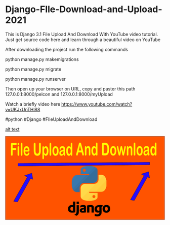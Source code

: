 # Django-FIle-Download-and-Upload-2021
This is Django 3.1 File Upload And Download With YouTube video tutorial. Just get source code here and learn through a beautiful video on YouTube


After downloading the project run the following commands

python manage.py makemigrations

python manage.py migrate

python manage.py runserver


Then open up your browser on URL, copy and paster this path 127.0.0.1:8000/pelcon and 127.0.0.1:8000/myUpload


Watch a briefly video here https://www.youtube.com/watch?v=UKJxUnTHl88


#python #Django #FIleUploadAndDownload


[alt text](https://github.com/MoTechStore/Django-FIle-Download-and-Upload-2021/blob/ml/media/store/covers/thumb.png?raw=true)



![alt text](https://github.com/MoTechStore/Django-FIle-Download-and-Upload-2021/blob/ml/media/store/covers/thumb.png)
